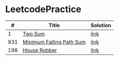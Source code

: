 # LeetcodePractice
| # | Title | Solution |
|---|-------|----------|
| 1 | [Two Sum](https://leetcode.com/problems/two-sum/)| [link](./twoSum/)|
| 931 | [Minimum Falling Path Sum](https://leetcode.com/problems/minimum-falling-path-sum/)| [link](./minimumFallingPathSum/)|
| 198 | [House Robber](https://leetcode.com/problems/houseRobber/)| [link](./houseRobber/)|
